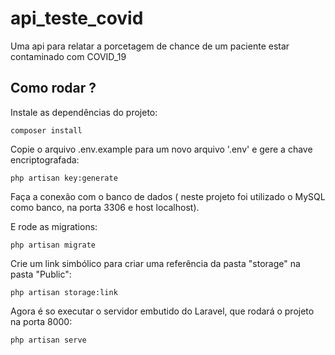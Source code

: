 # api_teste_covid
 Uma api para relatar a porcetagem de chance de um paciente estar contaminado com COVID_19

 ##  Como rodar ?

Instale as dependências do projeto:
````
composer install
````

Copie o arquivo .env.example para um novo arquivo '.env' e gere a chave encriptografada:
````
php artisan key:generate
````

Faça a conexão com o banco de dados ( neste projeto foi utilizado o MySQL como banco, na porta 3306 e host localhost).

E rode as migrations:
````
php artisan migrate
````

Crie um link simbólico para criar uma referência da pasta "storage" na pasta "Public":

````
php artisan storage:link
````
Agora é so executar o servidor embutido do Laravel, que rodará o projeto na porta 8000:

````
php artisan serve
````
